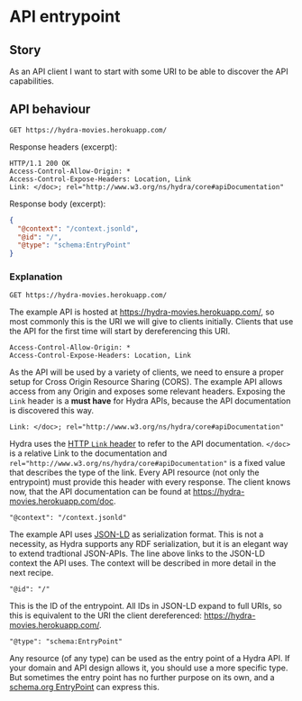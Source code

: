 # API entrypoint

## Story

As an API client I want to start with some URI to be able to discover the API capabilities.

## API behaviour

```http
GET https://hydra-movies.herokuapp.com/
```

Response headers (excerpt):

```http
HTTP/1.1 200 OK
Access-Control-Allow-Origin: *
Access-Control-Expose-Headers: Location, Link
Link: </doc>; rel="http://www.w3.org/ns/hydra/core#apiDocumentation"
```

Response body (excerpt):

```json
{
  "@context": "/context.jsonld",
  "@id": "/",
  "@type": "schema:EntryPoint"
}
```
### Explanation

```http
GET https://hydra-movies.herokuapp.com/
```

The example API is hosted at https://hydra-movies.herokuapp.com/, so most commonly this is the URI we will give to clients initially. Clients that use the API for the first time will start by dereferencing this URI.

```http
Access-Control-Allow-Origin: *
Access-Control-Expose-Headers: Location, Link
```

As the API will be used by a variety of clients, we need to ensure a proper setup for Cross Origin Resource Sharing (CORS). The example API allows access from any Origin and exposes some relevant headers. Exposing the `Link` header is a **must have** for Hydra APIs, because the API documentation is discovered this way.

```
Link: </doc>; rel="http://www.w3.org/ns/hydra/core#apiDocumentation"
```

Hydra uses the [HTTP `Link` header](http://webconcepts.info/concepts/http-header/Link) to refer to the API documentation. `</doc>` is a relative Link to the documentation and `rel="http://www.w3.org/ns/hydra/core#apiDocumentation"` is a fixed value that describes the type of the link. Every API resource (not only the entrypoint) must provide this header with every response. The client knows now, that the API documentation can be found at https://hydra-movies.herokuapp.com/doc.

```
"@context": "/context.jsonld"
```

The example API uses [JSON-LD](https://json-ld.org) as serialization format. This is not a necessity, as Hydra supports any RDF serialization, but it is an elegant way to extend tradtional JSON-APIs. The line above links to the JSON-LD context the API uses. The context will be described in more detail in the next recipe.

```
"@id": "/"
```

This is the ID of the entrypoint. All IDs in JSON-LD expand to full URIs, so this is equivalent to the URI the client dereferenced: https://hydra-movies.herokuapp.com/.

```
"@type": "schema:EntryPoint"
```

Any resource (of any type) can be used as the entry point of a Hydra API. If your domain and API design allows it, you should use a more specific type. But sometimes the entry point has no further purpose on its own, and a [schema.org EntryPoint](https://schema.org/EntryPoint) can express this.
